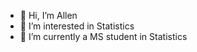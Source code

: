 - 👋 Hi, I’m Allen
- 👀 I’m interested in Statistics
- 🌱 I’m currently a MS student in Statistics


<!---
Statallen/Statallen is a ✨ special ✨ repository because its `README.md` (this file) appears on your GitHub profile.
You can click the Preview link to take a look at your changes.
--->
